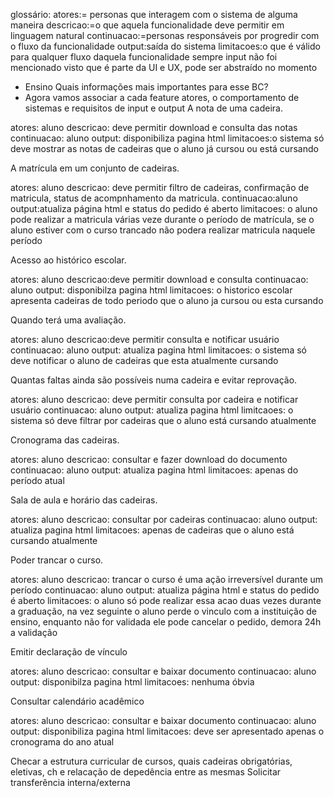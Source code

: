 glossário:
    atores:= personas que interagem com o sistema de alguma maneira
    descricao:=o que aquela funcionalidade deve permitir em linguagem natural
    continuacao:=personas responsáveis por progredir com o fluxo da funcionalidade
    output:saída do sistema
    limitacoes:o que é válido para qualquer fluxo daquela funcionalidade sempre
input não foi mencionado visto que é parte da UI e UX, pode ser abstraído no momento

- Ensino
Quais informações mais importantes para esse BC?
- Agora vamos associar a cada feature atores, o comportamento de sistemas e requisitos de input e output
A nota de uma cadeira.

atores: aluno
descricao: deve permitir download e consulta das notas
continuacao: aluno
output: disponibiliza pagina html
limitacoes:o sistema só deve mostrar as notas de cadeiras que o aluno já cursou ou está cursando

A matrícula em um conjunto de cadeiras.

atores: aluno
descricao: deve permitir filtro de cadeiras, confirmação de matricula, status de acompnhamento da matricula.
continuacao:aluno
output:atualiza página html e status do pedido é aberto
limitacoes: o aluno pode realizar a matricula várias veze durante o período de matrícula, se o aluno estiver com o curso trancado não podera realizar matricula naquele período

Acesso ao histórico escolar.

atores: aluno
descricao:deve permitir download e consulta
continuacao: aluno
output: disponibilza pagina html
limitacoes: o historico escolar apresenta cadeiras de todo periodo que o aluno ja cursou ou esta cursando

Quando terá uma avaliação.

atores: aluno
descricao:deve permitir consulta e notificar usuário
continuacao: aluno
output: atualiza pagina html
limitacoes: o sistema só deve notificar o aluno de cadeiras que esta atualmente cursando

Quantas faltas ainda são possíveis numa cadeira e evitar reprovação.

atores: aluno
descricao: deve permitir consulta por cadeira e notificar usuário
continuacao: aluno
output: atualiza pagina html
limitcaoes: o sistema só deve filtrar por cadeiras que o aluno está cursando atualmente

Cronograma das cadeiras.

atores: aluno
descricao: consultar e fazer download do documento
continuacao: aluno
output: atualiza pagina html
limitacoes: apenas do período atual

Sala de aula e horário das cadeiras.

atores: aluno
descricao: consultar por cadeiras
continuacao: aluno
output: atualiza pagina html
limitacoes: apenas de cadeiras que o aluno está cursando atualmente

Poder trancar o curso.

atores: aluno
descricao: trancar o curso é uma ação irreversível durante um período
continuacao: aluno
output: atualiza página html e status do pedido é aberto
limitacoes: o aluno só pode realizar essa acao duas vezes durante a graduação, na vez seguinte o aluno perde o vinculo com a instituição de ensino, enquanto não for validada ele pode cancelar o pedido, demora 24h a validação

Emitir declaração de vínculo

atores: aluno
descricao: consultar e baixar documento
continuacao: aluno
output: disponibilza pagina html
limitacoes: nenhuma óbvia

Consultar calendário acadêmico

atores: aluno
descricao: consultar e baixar documento
continuacao: aluno
output: disponibiliza pagina html
limitacoes: deve ser apresentado apenas o cronograma do ano atual

Checar a estrutura curricular de cursos, quais cadeiras obrigatórias, eletivas, ch e relacação de depedência entre as mesmas
Solicitar transferência interna/externa
